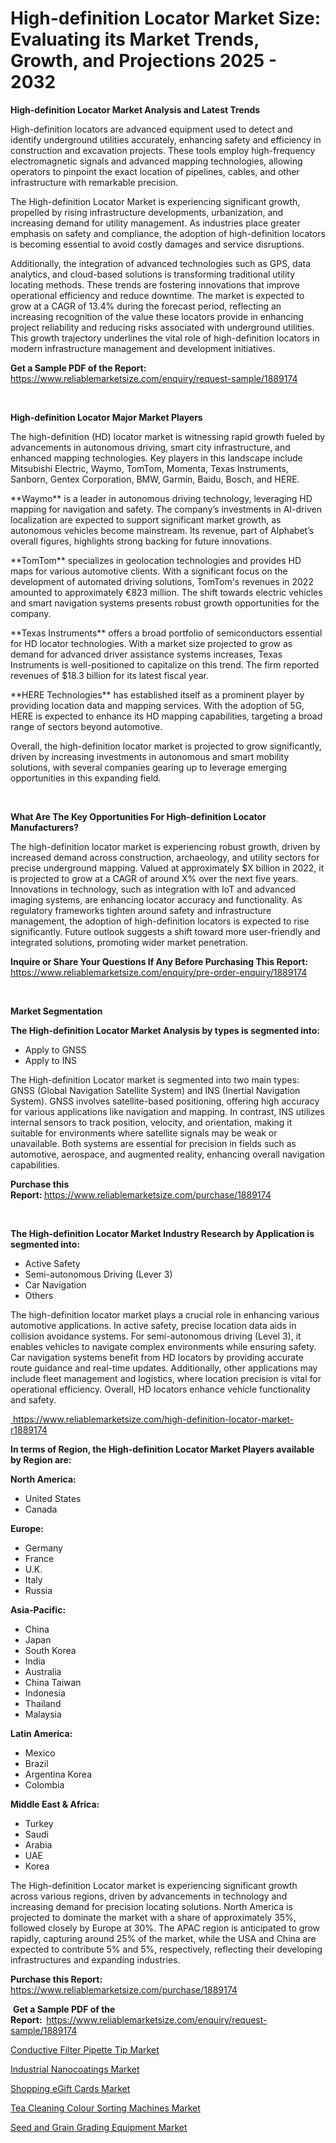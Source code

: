 <p><h1>High-definition Locator Market Size: Evaluating its Market Trends, Growth, and Projections 2025 - 2032</h1></p><p><strong>High-definition Locator Market Analysis and Latest Trends</strong></p>
<p><p>High-definition locators are advanced equipment used to detect and identify underground utilities accurately, enhancing safety and efficiency in construction and excavation projects. These tools employ high-frequency electromagnetic signals and advanced mapping technologies, allowing operators to pinpoint the exact location of pipelines, cables, and other infrastructure with remarkable precision. </p><p>The High-definition Locator Market is experiencing significant growth, propelled by rising infrastructure developments, urbanization, and increasing demand for utility management. As industries place greater emphasis on safety and compliance, the adoption of high-definition locators is becoming essential to avoid costly damages and service disruptions. </p><p>Additionally, the integration of advanced technologies such as GPS, data analytics, and cloud-based solutions is transforming traditional utility locating methods. These trends are fostering innovations that improve operational efficiency and reduce downtime. The market is expected to grow at a CAGR of 13.4% during the forecast period, reflecting an increasing recognition of the value these locators provide in enhancing project reliability and reducing risks associated with underground utilities. This growth trajectory underlines the vital role of high-definition locators in modern infrastructure management and development initiatives.</p></p>
<p><strong>Get a Sample PDF of the Report:&nbsp;</strong> <a href="https://www.reliablemarketsize.com/enquiry/request-sample/1889174?utm_campaign=1832&utm_medium=2&utm_source=Github&utm_content=ia&utm_term=28032025&utm_id=high-definition-locator">https://www.reliablemarketsize.com/enquiry/request-sample/1889174</a></p>
<p>&nbsp;</p>
<p><strong>High-definition Locator Major Market Players</strong></p>
<p><p>The high-definition (HD) locator market is witnessing rapid growth fueled by advancements in autonomous driving, smart city infrastructure, and enhanced mapping technologies. Key players in this landscape include Mitsubishi Electric, Waymo, TomTom, Momenta, Texas Instruments, Sanborn, Gentex Corporation, BMW, Garmin, Baidu, Bosch, and HERE.</p><p>**Waymo** is a leader in autonomous driving technology, leveraging HD mapping for navigation and safety. The company’s investments in AI-driven localization are expected to support significant market growth, as autonomous vehicles become mainstream. Its revenue, part of Alphabet’s overall figures, highlights strong backing for future innovations.</p><p>**TomTom** specializes in geolocation technologies and provides HD maps for various automotive clients. With a significant focus on the development of automated driving solutions, TomTom's revenues in 2022 amounted to approximately €823 million. The shift towards electric vehicles and smart navigation systems presents robust growth opportunities for the company.</p><p>**Texas Instruments** offers a broad portfolio of semiconductors essential for HD locator technologies. With a market size projected to grow as demand for advanced driver assistance systems increases, Texas Instruments is well-positioned to capitalize on this trend. The firm reported revenues of $18.3 billion for its latest fiscal year.</p><p>**HERE Technologies** has established itself as a prominent player by providing location data and mapping services. With the adoption of 5G, HERE is expected to enhance its HD mapping capabilities, targeting a broad range of sectors beyond automotive. </p><p>Overall, the high-definition locator market is projected to grow significantly, driven by increasing investments in autonomous and smart mobility solutions, with several companies gearing up to leverage emerging opportunities in this expanding field.</p></p>
<p>&nbsp;</p>
<p><strong>What Are The Key Opportunities For High-definition Locator Manufacturers?</strong></p>
<p><p>The high-definition locator market is experiencing robust growth, driven by increased demand across construction, archaeology, and utility sectors for precise underground mapping. Valued at approximately $X billion in 2022, it is projected to grow at a CAGR of around X% over the next five years. Innovations in technology, such as integration with IoT and advanced imaging systems, are enhancing locator accuracy and functionality. As regulatory frameworks tighten around safety and infrastructure management, the adoption of high-definition locators is expected to rise significantly. Future outlook suggests a shift toward more user-friendly and integrated solutions, promoting wider market penetration.</p></p>
<p><strong>Inquire or Share Your Questions If Any Before Purchasing This Report:</strong> <a href="https://www.reliablemarketsize.com/enquiry/pre-order-enquiry/1889174?utm_campaign=1832&utm_medium=2&utm_source=Github&utm_content=ia&utm_term=28032025&utm_id=high-definition-locator">https://www.reliablemarketsize.com/enquiry/pre-order-enquiry/1889174</a></p>
<p>&nbsp;</p>
<p><strong>Market Segmentation</strong></p>
<p><strong>The High-definition Locator Market Analysis by types is segmented into:</strong></p>
<p><ul><li>Apply to GNSS</li><li>Apply to INS</li></ul></p>
<p><p>The High-definition Locator market is segmented into two main types: GNSS (Global Navigation Satellite System) and INS (Inertial Navigation System). GNSS involves satellite-based positioning, offering high accuracy for various applications like navigation and mapping. In contrast, INS utilizes internal sensors to track position, velocity, and orientation, making it suitable for environments where satellite signals may be weak or unavailable. Both systems are essential for precision in fields such as automotive, aerospace, and augmented reality, enhancing overall navigation capabilities.</p></p>
<p><strong>Purchase this Report:&nbsp;</strong><a href="https://www.reliablemarketsize.com/purchase/1889174?utm_campaign=1832&utm_medium=2&utm_source=Github&utm_content=ia&utm_term=28032025&utm_id=high-definition-locator">https://www.reliablemarketsize.com/purchase/1889174</a></p>
<p>&nbsp;</p>
<p><strong>The High-definition Locator Market Industry Research by Application is segmented into:</strong></p>
<p><ul><li>Active Safety</li><li>Semi-autonomous Driving (Lever 3)</li><li>Car Navigation</li><li>Others</li></ul></p>
<p><p>The high-definition locator market plays a crucial role in enhancing various automotive applications. In active safety, precise location data aids in collision avoidance systems. For semi-autonomous driving (Level 3), it enables vehicles to navigate complex environments while ensuring safety. Car navigation systems benefit from HD locators by providing accurate route guidance and real-time updates. Additionally, other applications may include fleet management and logistics, where location precision is vital for operational efficiency. Overall, HD locators enhance vehicle functionality and safety.</p></p>
<p><a href="https://www.reliablemarketsize.com/high-definition-locator-market-r1889174?utm_campaign=1832&utm_medium=2&utm_source=Github&utm_content=ia&utm_term=28032025&utm_id=high-definition-locator">&nbsp;https://www.reliablemarketsize.com/high-definition-locator-market-r1889174</a></p>
<p><strong>In terms of Region, the High-definition Locator Market Players available by Region are:</strong></p>
<p>
    <p> <strong> North America: </strong>
        <ul>
            <li>United States</li>
            <li>Canada</li>
        </ul>
        </p> 
    <p> <strong> Europe: </strong>
        <ul>
            <li>Germany</li>
            <li>France</li>
            <li>U.K.</li>
            <li>Italy</li>
            <li>Russia</li>
        </ul>
        </p> 
    <p> <strong> Asia-Pacific: </strong>
        <ul>
            <li>China</li>
            <li>Japan</li>
            <li>South Korea</li>
            <li>India</li>
            <li>Australia</li>
            <li>China Taiwan</li>
            <li>Indonesia</li>
            <li>Thailand</li>
            <li>Malaysia</li>
        </ul>
        </p> 
    <p> <strong> Latin America: </strong>
        <ul>
            <li>Mexico</li>
            <li>Brazil</li>
            <li>Argentina Korea</li>
            <li>Colombia</li>
        </ul>
        </p> 
    <p> <strong> Middle East & Africa: </strong>
        <ul>
            <li>Turkey</li>
            <li>Saudi</li>
            <li>Arabia</li>
            <li>UAE</li>
            <li>Korea</li>
        </ul>
    </p>
    </p>
<p><p>The High-definition Locator market is experiencing significant growth across various regions, driven by advancements in technology and increasing demand for precision locating solutions. North America is projected to dominate the market with a share of approximately 35%, followed closely by Europe at 30%. The APAC region is anticipated to grow rapidly, capturing around 25% of the market, while the USA and China are expected to contribute 5% and 5%, respectively, reflecting their developing infrastructures and expanding industries.</p></p>
<p><strong>Purchase this Report: </strong><a href="https://www.reliablemarketsize.com/purchase/1889174?utm_campaign=1832&utm_medium=2&utm_source=Github&utm_content=ia&utm_term=28032025&utm_id=high-definition-locator">https://www.reliablemarketsize.com/purchase/1889174</a></p>
<p>&nbsp;<strong>Get a Sample PDF of the Report:&nbsp;&nbsp;</strong><a href="https://www.reliablemarketsize.com/enquiry/request-sample/1889174?utm_campaign=1832&utm_medium=2&utm_source=Github&utm_content=ia&utm_term=28032025&utm_id=high-definition-locator">https://www.reliablemarketsize.com/enquiry/request-sample/1889174</a></p>
<p><strong></strong></p>
<p><p><a href="https://github.com/phillpfantis/Market-Research-Report-List-1/blob/main/conductive-filter-pipette-tip-market.md?utm_campaign=1832&utm_medium=2&utm_source=Github&utm_content=ia&utm_term=28032025&utm_id=high-definition-locator">Conductive Filter Pipette Tip Market</a></p><p><a href="https://github.com/casalalimo40/Market-Research-Report-List-1/blob/main/industrial-nanocoatings-market.md?utm_campaign=1832&utm_medium=2&utm_source=Github&utm_content=ia&utm_term=28032025&utm_id=high-definition-locator">Industrial Nanocoatings Market</a></p><p><a href="https://github.com/asoauoldag3n/Market-Research-Report-List-1/blob/main/shopping-egift-cards-market.md?utm_campaign=1832&utm_medium=2&utm_source=Github&utm_content=ia&utm_term=28032025&utm_id=high-definition-locator">Shopping eGift Cards Market</a></p><p><a href="https://github.com/awwqamet/Market-Research-Report-List-1/blob/main/tea-cleaning-colour-sorting-machines-market.md?utm_campaign=1832&utm_medium=2&utm_source=Github&utm_content=ia&utm_term=28032025&utm_id=high-definition-locator">Tea Cleaning Colour Sorting Machines Market</a></p><p><a href="https://github.com/stuwinawisa/Market-Research-Report-List-1/blob/main/seed-and-grain-grading-equipment-market.md?utm_campaign=1832&utm_medium=2&utm_source=Github&utm_content=ia&utm_term=28032025&utm_id=high-definition-locator">Seed and Grain Grading Equipment Market</a></p></p>